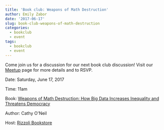 ```yaml
---
title: 'Book club: Weapons of Math Destruction'
author: Emily Zabor
date: '2017-06-17'
slug: book-club-weapons-of-math-destruction
categories:
  - bookclub
  - event
tags:
  - bookclub
  - event
---
```


Come join us for a discussion for our next book club discussion! Visit our [Meetup](https://www.meetup.com/rladies-newyork/events/239047532/) page for more details and to RSVP.

Date: Saturday, June 17, 2017

Time: 11am

Book: [Weapons of Math Destruction: How Big Data Increases Inequality and Threatens Democracy](https://www.rizzolibookstore.com/weapons-math-destruction-how-big-data-increases-inequality-and-threatens-democracy-0)

Author: Cathy O'Neil

Host: [Rizzoli Bookstore](https://www.rizzolibookstore.com/)

